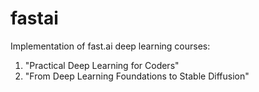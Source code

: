 # fastai
Implementation of fast.ai deep learning courses: 
1. "Practical Deep Learning for Coders"
2. "From Deep Learning Foundations to Stable Diffusion"
